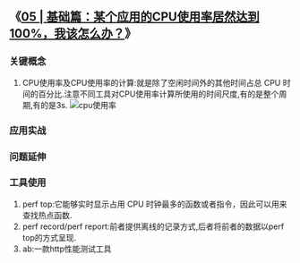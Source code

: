 ## 《[05 | 基础篇：某个应用的CPU使用率居然达到100%，我该怎么办？](https://time.geekbang.org/column/article/70476)》

### 关键概念
1. CPU使用率及CPU使用率的计算:就是除了空闲时间外的其他时间占总 CPU 时间的百分比.注意不同工具对CPU使用率计算所使用的时间尺度,有的是整个周期,有的是3s.
![cpu使用率](./asserts/cpu_use.png)

### 应用实战

### 问题延伸

### 工具使用

1. perf top:它能够实时显示占用 CPU 时钟最多的函数或者指令，因此可以用来查找热点函数.
2. perf record/perf report:前者提供离线的记录方式,后者将前者的数据以perf top的方式呈现.
3. ab:一款http性能测试工具

